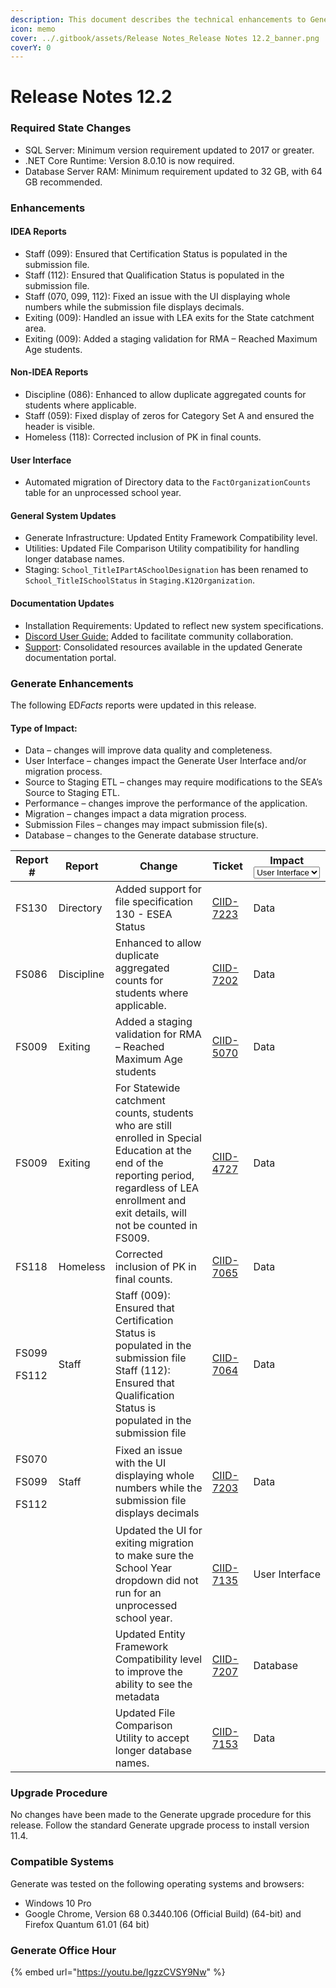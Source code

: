 ```yaml
---
description: This document describes the technical enhancements to Generate version 12.2.
icon: memo
cover: ../.gitbook/assets/Release Notes_Release Notes 12.2_banner.png
coverY: 0
---
```


# Release Notes 12.2

### Required State Changes

* SQL Server: Minimum version requirement updated to 2017 or greater.
* .NET Core Runtime: Version 8.0.10 is now required.
* Database Server RAM: Minimum requirement updated to 32 GB, with 64 GB recommended.

### Enhancements

#### IDEA Reports

* Staff (099): Ensured that Certification Status is populated in the submission file.
* Staff (112): Ensured that Qualification Status is populated in the submission file.
* Staff (070, 099, 112): Fixed an issue with the UI displaying whole numbers while the submission file displays decimals.
* Exiting (009): Handled an issue with LEA exits for the State catchment area.
* Exiting (009): Added a staging validation for RMA – Reached Maximum Age students.

#### Non-IDEA Reports

* Discipline (086): Enhanced to allow duplicate aggregated counts for students where applicable.
* Staff (059): Fixed display of zeros for Category Set A and ensured the header is visible.
* Homeless (118): Corrected inclusion of PK in final counts.

#### User Interface

* Automated migration of Directory data to the `FactOrganizationCounts` table for an unprocessed school year.

#### General System Updates

* Generate Infrastructure: Updated Entity Framework Compatibility level.
* Utilities: Updated File Comparison Utility compatibility for handling longer database names.
* Staging: `School_TitleIPartASchoolDesignation` has been renamed to `School_TitleISchoolStatus` in `Staging.K12Organization`.

#### Documentation Updates

* Installation Requirements: Updated to reflect new system specifications.
* [Discord User Guide:](../developer-guides/discord-guide.md) Added to facilitate community collaboration.
* [Support](../user-guide/support.md):  Consolidated resources available in the updated Generate documentation portal.

### Generate Enhancements

The following E&#x44;_&#x46;acts_ reports were updated in this release.

#### Type of Impact:

* Data – changes will improve data quality and completeness.
* User Interface – changes impact the Generate User Interface and/or migration process.
* Source to Staging ETL – changes may require modifications to the SEA’s Source to Staging ETL.
* Performance – changes improve the performance of the application.
* Migration – changes impact a data migration process.
* Submission Files – changes may impact submission file(s).
* Database – changes to the Generate database structure.

<table><thead><tr><th>Report #</th><th>Report</th><th>Change</th><th>Ticket</th><th>Impact<select><option value="fnfPJ0nnViwz" label="User Interface" color="blue"></option><option value="jGNrs2rsS31b" label="Data" color="blue"></option><option value="qCAChsN1Kuxq" label="Database" color="blue"></option></select></th></tr></thead><tbody><tr><td>FS130</td><td>Directory</td><td>Added support for file specification 130 - ESEA Status</td><td><a href="https://aemcorp.atlassian.net/browse/CIID-7223">CIID-7223</a></td><td><span data-option="jGNrs2rsS31b">Data</span></td></tr><tr><td>FS086</td><td>Discipline</td><td>Enhanced to allow duplicate aggregated counts for students where applicable.</td><td><a href="https://aemcorp.atlassian.net/browse/CIID-7202">CIID-7202</a></td><td><span data-option="jGNrs2rsS31b">Data</span></td></tr><tr><td>FS009</td><td>Exiting</td><td>Added a staging validation for RMA – Reached Maximum Age students</td><td><a href="https://aemcorp.atlassian.net/browse/CIID-5070">CIID-5070</a></td><td><span data-option="jGNrs2rsS31b">Data</span></td></tr><tr><td>FS009</td><td>Exiting</td><td>For Statewide catchment counts, students who are still enrolled in Special Education at the end of the reporting period, regardless of LEA enrollment and exit details, will not be counted in FS009.</td><td><a href="https://aemcorp.atlassian.net/browse/CIID-4727">CIID-4727</a></td><td><span data-option="jGNrs2rsS31b">Data</span></td></tr><tr><td>FS118</td><td>Homeless</td><td>Corrected inclusion of PK in final counts.</td><td><a href="https://aemcorp.atlassian.net/browse/CIID-7065">CIID-7065</a></td><td><span data-option="jGNrs2rsS31b">Data</span></td></tr><tr><td><p>FS099 </p><p>FS112</p></td><td>Staff</td><td>Staff (009): Ensured that Certification Status is populated in the submission file Staff (112): Ensured that Qualification Status is populated in the submission file</td><td><a href="https://aemcorp.atlassian.net/browse/CIID-7064">CIID-7064</a></td><td><span data-option="jGNrs2rsS31b">Data</span></td></tr><tr><td><p>FS070 </p><p>FS099 </p><p>FS112</p></td><td>Staff</td><td>Fixed an issue with the UI displaying whole numbers while the submission file displays decimals</td><td><a href="https://aemcorp.atlassian.net/browse/CIID-7203">CIID-7203</a></td><td><span data-option="jGNrs2rsS31b">Data</span></td></tr><tr><td></td><td></td><td>Updated the UI for exiting migration to make sure the School Year dropdown did not run for an unprocessed school year.</td><td><a href="https://aemcorp.atlassian.net/browse/CIID-7135">CIID-7135</a></td><td><span data-option="fnfPJ0nnViwz">User Interface</span></td></tr><tr><td></td><td></td><td>Updated Entity Framework Compatibility level to improve the ability to see the metadata</td><td><a href="https://aemcorp.atlassian.net/browse/CIID-7207">CIID-7207</a></td><td><span data-option="qCAChsN1Kuxq">Database</span></td></tr><tr><td></td><td></td><td>Updated File Comparison Utility to accept longer database names.</td><td><a href="https://aemcorp.atlassian.net/browse/CIID-7153">CIID-7153</a></td><td><span data-option="jGNrs2rsS31b">Data</span></td></tr></tbody></table>

### Upgrade Procedure

No changes have been made to the Generate upgrade procedure for this release. Follow the standard Generate upgrade process to install version 11.4.

### Compatible Systems

Generate was tested on the following operating systems and browsers:

* Windows 10 Pro
* Google Chrome, Version 68 0.3440.106 (Official Build) (64-bit) and Firefox Quantum 61.01 (64 bit)

### Generate Office Hour

{% embed url="https://youtu.be/IgzzCVSY9Nw" %}



